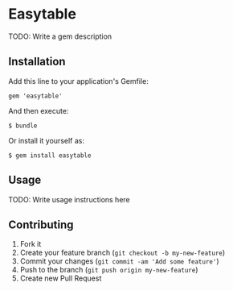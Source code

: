 # Easytable

TODO: Write a gem description

## Installation

Add this line to your application's Gemfile:

    gem 'easytable'

And then execute:

    $ bundle

Or install it yourself as:

    $ gem install easytable

## Usage

TODO: Write usage instructions here

## Contributing

1. Fork it
2. Create your feature branch (`git checkout -b my-new-feature`)
3. Commit your changes (`git commit -am 'Add some feature'`)
4. Push to the branch (`git push origin my-new-feature`)
5. Create new Pull Request
